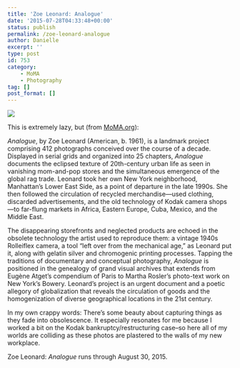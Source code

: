 ```yaml
---
title: 'Zoe Leonard: Analogue'
date: '2015-07-28T04:33:48+00:00'
status: publish
permalink: /zoe-leonard-analogue
author: Danielle
excerpt: ''
type: post
id: 753
category:
    - MoMA
    - Photography
tag: []
post_format: []
---
```

![](https://farm1.staticflickr.com/516/19886792840_5f1cf77465_z.jpg)

This is extremely lazy, but (from [MoMA.org](http://www.moma.org/visit/calendar/exhibitions/1527)):

*Analogue*, by Zoe Leonard (American, b. 1961), is a landmark project comprising 412 photographs conceived over the course of a decade. Displayed in serial grids and organized into 25 chapters, *Analogue* documents the eclipsed texture of 20th-century urban life as seen in vanishing mom-and-pop stores and the simultaneous emergence of the global rag trade. Leonard took her own New York neighborhood, Manhattan’s Lower East Side, as a point of departure in the late 1990s. She then followed the circulation of recycled merchandise—used clothing, discarded advertisements, and the old technology of Kodak camera shops—to far-flung markets in Africa, Eastern Europe, Cuba, Mexico, and the Middle East.

The disappearing storefronts and neglected products are echoed in the obsolete technology the artist used to reproduce them: a vintage 1940s Rolleiflex camera, a tool “left over from the mechanical age,” as Leonard put it, along with gelatin silver and chromogenic printing processes. Tapping the traditions of documentary and conceptual photography, *Analogue* is positioned in the genealogy of grand visual archives that extends from Eugène Atget’s compendium of Paris to Martha Rosler’s photo-text work on New York’s Bowery. Leonard’s project is an urgent document and a poetic allegory of globalization that reveals the circulation of goods and the homogenization of diverse geographical locations in the 21st century.

In my own crappy words: There’s some beauty about capturing things as they fade into obsolescence. It especially resonates for me because I worked a bit on the Kodak bankruptcy/restructuring case–so here all of my worlds are colliding as these photos are plastered to the walls of my new workplace.

Zoe Leonard: *Analogue* runs through August 30, 2015.
